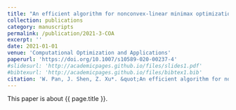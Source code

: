 ```yaml
---
title: "An efficient algorithm for nonconvex-linear minimax optimization problem and its application in solving weighted maximin dispsersion problem"
collection: publications
category: manuscripts
permalink: /publication/2021-3-COA
excerpt: ''
date: 2021-01-01
venue: 'Computational Optimization and Applications'
paperurl: 'https://doi.org/10.1007/s10589-020-00237-4'
#slidesurl: 'http://academicpages.github.io/files/slides1.pdf'
#bibtexurl: 'http://academicpages.github.io/files/bibtex1.bib'
citation: 'W. Pan, J. Shen, Z. Xu*. &quot;An efficient algorithm for nonconvex-linear minimax optimization problem and its application in solving weighted maximin dispsersion problem.&quot; <i>Computational Optimization and Applications</i>. ,78(1):287-306, 2021. https://doi.org/10.1007/s10589-020-00237-4.'
---
```


This paper is about {{ page.title }}.
